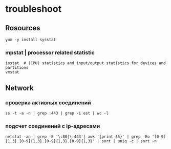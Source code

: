 troubleshoot
============
## Rosources

    yum -y install sysstat
    
###  mpstat  | processor related statistic
    iostat  # (CPU) statistics and input/output statistics for devices and partitions
    vmstat


## Network

### проверка активных соединений

    ss -t -a -n | grep :443 | grep -i est | wc -l
    
### подсчет соединений с ip-адресами
    netstat -an | grep -E '\:80|\:443'| awk '{print $5}' | grep -Eo '[0-9]{1,3}.[0-9]{1,3}.[0-9]{1,3}.[0-9]{1,3}' | sort | uniq -c | sort -n